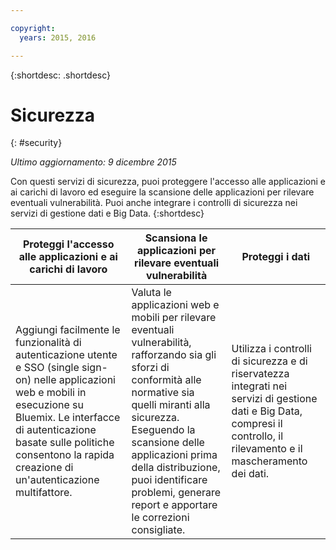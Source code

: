 ```yaml
---

copyright:
  years: 2015, 2016

---
```



{:shortdesc: .shortdesc} 


# Sicurezza
{: #security}

*Ultimo aggiornamento: 9 dicembre 2015*

Con questi
servizi di sicurezza, puoi proteggere l'accesso alle applicazioni e ai
carichi di lavoro ed eseguire la scansione delle applicazioni per rilevare
eventuali vulnerabilità. Puoi anche integrare i controlli di sicurezza nei
servizi di gestione dati e Big Data. 
{:shortdesc}


Proteggi l'accesso alle applicazioni e ai carichi di lavoro | Scansiona le applicazioni per rilevare eventuali vulnerabilità | Proteggi i dati
---- | ---- | ----
Aggiungi facilmente le funzionalità di autenticazione utente e SSO (single sign-on) nelle applicazioni web e mobili in esecuzione su Bluemix. Le interfacce di autenticazione basate sulle politiche consentono la rapida creazione di un'autenticazione multifattore. | Valuta le applicazioni web e mobili per rilevare eventuali vulnerabilità, rafforzando sia gli sforzi di conformità alle normative sia quelli miranti alla sicurezza. Eseguendo la scansione delle applicazioni prima della distribuzione, puoi identificare problemi, generare report e apportare le correzioni consigliate. | Utilizza i controlli di sicurezza e di riservatezza integrati nei servizi di gestione dati e Big Data, compresi il controllo, il rilevamento e il mascheramento dei dati.
